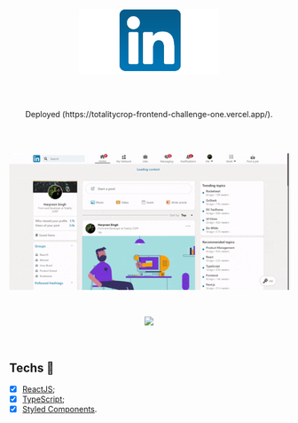<p align="center">
  <img src="src\assets\img\transparentBanner.png" width="50%"/>
</p>

<br>



##




##

<p align="center">
  Deployed (https://totalitycrop-frontend-challenge-one.vercel.app/).
</p>

<br>





<br>

<p align="center">
  <img src="src\assets\img\photo1.gif"/>
</p>

<br>

<p align="center">
  <img src="src\assets\img\photo2.gif"/>
</p>

<br>

## Techs :rocket:

- [x] [ReactJS](https://reactjs.org);
- [x] [TypeScript](https://www.typescriptlang.org/);
- [x] [Styled Components](https://styled-components.com/).

<br>
